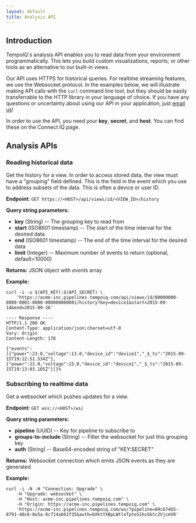 ```yaml
---
layout: default
title: Analysis API
---
```


## Introduction

TempoIQ's analysis API enables you to read data from your environment programmatically.
This lets you build custom visualizations, reports, or other tools as an alternative to
our built-in views. 

Our API uses HTTPS for historical queries. For realtime streaming features, we use
the Websocket protocol. In the examples below, we will illustrate making API calls with the
`curl` command line tool, but they should be easily transferrable to the HTTP library in your
language of choice. If you have any questions or uncertainty about using our API in your application,
just [email us](mailto:support@tempoiq.com)!

In order to use the API, you need your **key**, **secret**, and **host**. You
can find these on the Connect IQ page.

## Analysis APIs

### Reading historical data

Get the history for a view. In order to access stored data, the view must 
have a "grouping" field defined. This is the field in the event which you use to
address subsets of the data. This is often a device or user ID.

**Endpoint**:  `GET https://<HOST>/api/views/id/<VIEW_ID>/history`

**Query string parameters:**

* **key** (String) -- The grouping key to read from
* **start** (ISO8601 timestamp) -- The start of the time interval for the desired data
* **end** (ISO8601 timestamp) -- The end of the time interval for the desired data
* **limit** (Integer) -- Maximum number of events to return (optional, default=10000)

**Returns:** JSON object with *events* array

**Example:**

    curl -i -u $(API_KEY):$(API_SECRET) \
        'https://acme-inc.pipelines.tempoiq.com/api/views/id/00000000-0000-0001-0000-000000000001/history?key=device1&start=2015-09-14&end=2015-09-16'

    ---- Response ----
    HTTP/1.1 200 OK
    Content-Type: application/json;charset=utf-8
    Vary: Origin
    Content-Length: 178

    {"events":[{"power":23.0,"voltage":13.0,"device_id":"device1","_$_ts":"2015-09-15T19:12:51.534Z"},{"power":23.0,"voltage":15.0,"device_id":"device1","_$_ts":"2015-09-15T19:13:03.105Z"}]}%


### Subscribing to realtime data

Get a websocket which pushes updates for a view.

**Endpoint**: `GET wss://<HOST>/ws/`

**Query string parameters:**

* **pipeline** (UUID) -- Key for pipeline to subscribe to
* **groups-to-include** (String) -- Filter the websocket for just this grouping key
* **auth** (String) -- Base64-encoded string of "KEY:SECRET"

**Returns:** Websocket connection which emits JSON events as they are generated

**Example:**

    curl -i -N -H "Connection: Upgrade" \
        -H "Upgrade: websocket" \
        -H "Host: acme-inc.pipelines.tempoiq.com" \
        -H "Origin: https://acme-inc.pipelines.tempoiq.com" \
        'https://acme-inc.pipelines.tempoiq.com/ws/?pipeline=89cb74b5-8791-40c6-8e5a-8c714a661f35&auth=bXktYXBpLWtleTpteS1hcGktc2VjcmV0'


